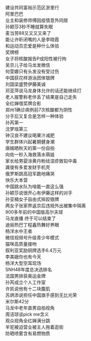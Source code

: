 建设共同富裕示范区浙里行  
阿里巴巴  
业主和装修师傅因疫情意外同居  
孙颖莎3秒不睡就算失眠  
麦当劳88又又又又来了  
能让许昕闭嘴的人是李晓霞  
和运动员恋爱是种什么体验  
奖牌榜  
女子将核酸报告P成阳性被行拘  
吴京儿子给马龙发微信  
何雯娜只有头发没有受过伤  
中国获花样游泳团体银牌  
刘国梁盛赞伊藤美诚  
邓亚萍说马龙身体允许的话还能继续打  
老人报警称老伴丢了结果是自己走失  
全红婵借奖牌合影  
郑州1确诊病例前7次核酸都为阴性  
分手后又复合是怎样一种体验  
孙芮第一  
沈梦瑶第三  
钟汉良不建议喝果汁减肥  
学生群体兴起暑期健身潮  
唐嫣晒秋天的第一份自拍  
向佐一秒入海救落水萌娃  
家长给男婴涂黄丹粉祛湿疹致铅中毒  
龚俊有多爱发财手机壳  
俄罗斯跳高冠军跪地痛哭  
快乐大本营  
中国跳水队为啥能一直这么强  
孙颖莎说很开心有伊藤这样的对手  
孙亚楠女子自由式摔跤银牌  
两女子张家界返京后违规外出被集中隔离  
900多年前的中国版高尔夫球  
马龙直播 终于可以结束了  
迪丽热巴丁程鑫热舞好养眼  
杨洋水中王者  
微信视频号升级青少年模式  
猫咪高质量接吻  
叙利亚奖励铜牌选手6.4万元  
李美娥你也有今天  
杨洋大型空耳现场  
SNH48年度总决选排名  
法国男排获奥运金牌  
孙芮成立个人工作室  
许凯说他有十二块腹肌  
苏炳添说担任中国旗手感到无比光荣  
米尔斯42分  
马龙中老年直男自拍视角  
周洁琼谈pick me含义  
观众视角全红婵满分跳  
羊驼被迫营业被主人拖着逛街  
防晒喷雾含有易燃物质  
